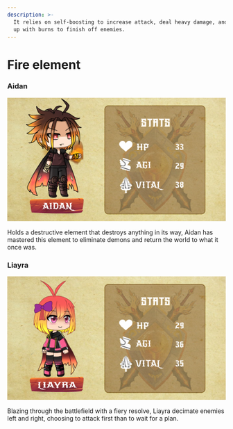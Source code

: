 ```yaml
---
description: >-
  It relies on self-boosting to increase attack, deal heavy damage, and follow
  up with burns to finish off enemies.
---
```


# Fire element

### **Aidan**

![](../../../.gitbook/assets/character-stats-aidan.png)

Holds a destructive element that destroys anything in its way, Aidan has mastered this element to eliminate demons and return the world to what it once was.

### Liayra

![](../../../.gitbook/assets/character-stats-liayra.png)

Blazing through the battlefield with a fiery resolve, Liayra decimate enemies left and right, choosing to attack first than to wait for a plan.
